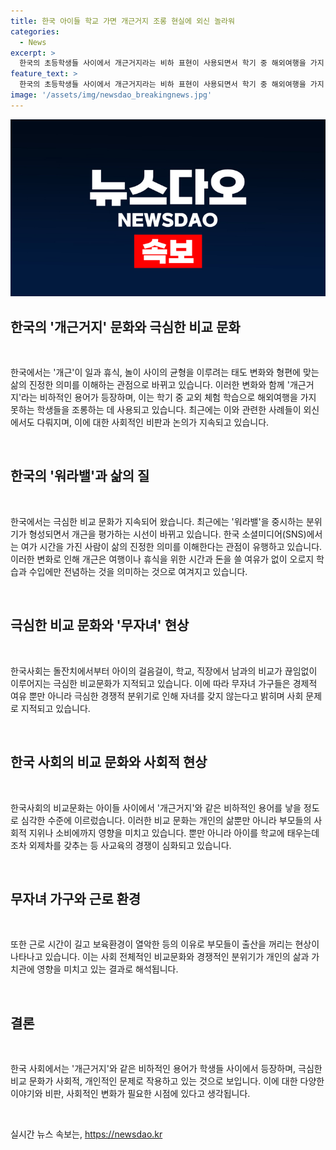 ```yaml
---
title: 한국 아이들 학교 가면 개근거지 조롱 현실에 외신 놀라워
categories:
  - News
excerpt: >
  한국의 초등학생들 사이에서 개근거지라는 비하 표현이 사용되면서 학기 중 해외여행을 가지 못하는 아이들을 조롱하는 사례가 늘어나고 있다. 한국 사회에서 워라밸을 중시하며 개근을 평가하는 시선이 변화하고 있는데, 이는 일과 휴식, 놀이 사이의 균형을 이루려는 태도 변화와 관련이 있다. 한국의 극심한 비교문화가 무자녀 가구들이 자녀를 갖지 않는 이유로 지적되는 등 사회적인 문제로 대두되고 있으며, 이에 대한 비판적인 목소리도 나오고 있다. 부모들은 아이들을 통해 사회적 비교를 지양하고, 더 건강한 여가와 학습의 균형을 추구해야 한다.
feature_text: >
  한국의 초등학생들 사이에서 개근거지라는 비하 표현이 사용되면서 학기 중 해외여행을 가지 못하는 아이들을 조롱하는 사례가 늘어나고 있다. 한국 사회에서 워라밸을 중시하며 개근을 평가하는 시선이 변화하고 있는데, 이는 일과 휴식, 놀이 사이의 균형을 이루려는 태도 변화와 관련이 있다. 한국의 극심한 비교문화가 무자녀 가구들이 자녀를 갖지 않는 이유로 지적되는 등 사회적인 문제로 대두되고 있으며, 이에 대한 비판적인 목소리도 나오고 있다. 부모들은 아이들을 통해 사회적 비교를 지양하고, 더 건강한 여가와 학습의 균형을 추구해야 한다.
image: '/assets/img/newsdao_breakingnews.jpg'
---
```


<p><img src="/assets/img/newsdao_breakingnews.jpg" alt="ontimetimes 속보" /></p>

<h2 data-ke-size="size26">한국의 '개근거지' 문화와 극심한 비교 문화</h2>

<p data-ke-size="size16">&nbsp;</p>

<p>한국에서는 '개근'이 일과 휴식, 놀이 사이의 균형을 이루려는 태도 변화와 형편에 맞는 삶의 진정한 의미를 이해하는 관점으로 바뀌고 있습니다. 이러한 변화와 함께 '개근거지'라는 비하적인 용어가 등장하며, 이는 학기 중 교외 체험 학습으로 해외여행을 가지 못하는 학생들을 조롱하는 데 사용되고 있습니다. 최근에는 이와 관련한 사례들이 외신에서도 다뤄지며, 이에 대한 사회적인 비판과 논의가 지속되고 있습니다.</p>

<p data-ke-size="size16">&nbsp;</p>

<h2 data-ke-size="size26">한국의 '워라밸'과 삶의 질</h2>

<p data-ke-size="size16">&nbsp;</p>

<p>한국에서는 극심한 비교 문화가 지속되어 왔습니다. 최근에는 '워라밸'을 중시하는 분위기가 형성되면서 개근을 평가하는 시선이 바뀌고 있습니다. 한국 소셜미디어(SNS)에서는 여가 시간을 가진 사람이 삶의 진정한 의미를 이해한다는 관점이 유행하고 있습니다. 이러한 변화로 인해 개근은 여행이나 휴식을 위한 시간과 돈을 쓸 여유가 없이 오로지 학습과 수입에만 전념하는 것을 의미하는 것으로 여겨지고 있습니다.</p>

<p data-ke-size="size16">&nbsp;</p>

<h2 data-ke-size="size26">극심한 비교 문화와 '무자녀' 현상</h2>

<p data-ke-size="size16">&nbsp;</p>

<p>한국사회는 돌잔치에서부터 아이의 걸음걸이, 학교, 직장에서 남과의 비교가 끊임없이 이루어지는 극심한 비교문화가 지적되고 있습니다. 이에 따라 무자녀 가구들은 경제적 여유 뿐만 아니라 극심한 경쟁적 분위기로 인해 자녀를 갖지 않는다고 밝히며 사회 문제로 지적되고 있습니다.</p>

<p data-ke-size="size16">&nbsp;</p>

<h2 data-ke-size="size26">한국 사회의 비교 문화와 사회적 현상</h2>

<p data-ke-size="size16">&nbsp;</p>

<p>한국사회의 비교문화는 아이들 사이에서 '개근거지'와 같은 비하적인 용어를 낳을 정도로 심각한 수준에 이르렀습니다. 이러한 비교 문화는 개인의 삶뿐만 아니라 부모들의 사회적 지위나 소비에까지 영향을 미치고 있습니다. 뿐만 아니라 아이를 학교에 태우는데조차 외제차를 갖추는 등 사교육의 경쟁이 심화되고 있습니다.</p>

<p data-ke-size="size16">&nbsp;</p>

<h2 data-ke-size="size26">무자녀 가구와 근로 환경</h2>

<p data-ke-size="size16">&nbsp;</p>

<p>또한 근로 시간이 길고 보육환경이 열악한 등의 이유로 부모들이 출산을 꺼리는 현상이 나타나고 있습니다. 이는 사회 전체적인 비교문화와 경쟁적인 분위기가 개인의 삶과 가치관에 영향을 미치고 있는 결과로 해석됩니다.</p>

<p data-ke-size="size16">&nbsp;</p>

<h2 data-ke-size="size26">결론</h2>

<p data-ke-size="size16">&nbsp;</p>

<p>한국 사회에서는 '개근거지'와 같은 비하적인 용어가 학생들 사이에서 등장하며, 극심한 비교 문화가 사회적, 개인적인 문제로 작용하고 있는 것으로 보입니다. 이에 대한 다양한 이야기와 비판, 사회적인 변화가 필요한 시점에 있다고 생각됩니다.</p>

<p data-ke-size="size16">&nbsp;</p>
실시간 뉴스 속보는, <a href="https://newsdao.kr" rel="dofollow">https://newsdao.kr</a>


